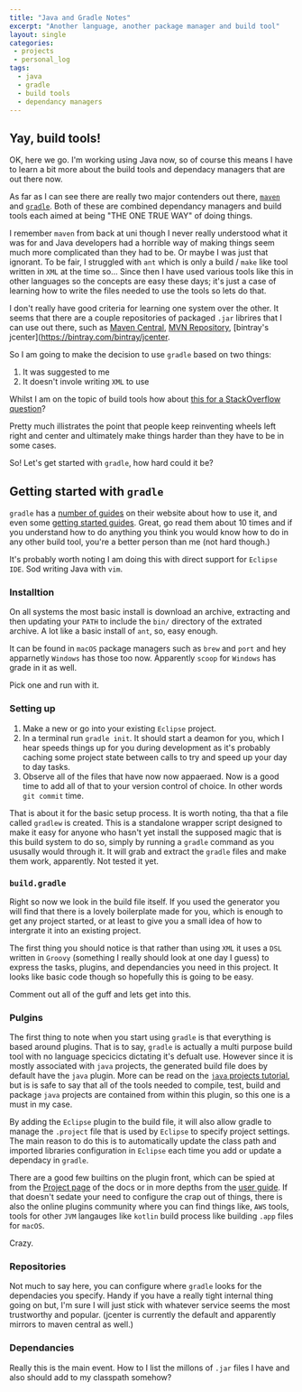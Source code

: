 ```yaml
---
title: "Java and Gradle Notes"
excerpt: "Another language, another package manager and build tool"
layout: single
categories:
 - projects
 - personal_log
tags: 
  - java
  - gradle
  - build tools
  - dependancy managers
---
```


## Yay, build tools!

OK, here we go. I'm working using Java now, so of course this means I have to learn a bit more about the build tools and dependacy managers that are out there now.

As far as I can see there are really two major contenders out there, [`maven`](https://maven.apache.org/what-is-maven.html) and [`gradle`](https://gradle.org). Both of these are combined dependancy managers and build tools each aimed at being "THE ONE TRUE WAY" of doing things.

I remember `maven` from back at uni though I never really understood what it was for and Java developers had a horrible way of making things seem much more complicated than they had to be. Or maybe I was just that ignorant. To be fair, I struggled with `ant` which is only a build / `make` like tool written in `XML` at the time so...
Since then I have used various tools like this in other languages so the concepts are easy these days; it's just a case of learning how to write the files needed to use the tools so lets do that. 

I don't really have good criteria for learning one system over the other. It seems that there are a couple repositories of packaged `.jar` librires that I can use out there, such as [Maven Central](https://search.maven.org), [MVN Repository](https://mvnrepository.com/repos/central), [bintray's jcenter](https://bintray.com/bintray/jcenter.

So I am going to make the decision to use `gradle` based on two things:

1. It was suggested to me
2. It doesn't invole writing `XML` to use

Whilst I am on the topic of build tools how about [this for a StackOverflow question](https://stackoverflow.com/a/1694229)?

Pretty much illistrates the point that people keep reinventing wheels left right and center and ultimately make things harder than they have to be in some cases. 

So! Let's get started with `gradle`, how hard could it be?

## Getting started with `gradle`
`gradle` has a [number of guides](https://gradle.org/guides/#getting-started) on their website about how to use it, and even some [getting started guides](https://guides.gradle.org/creating-new-gradle-builds/). Great, go read them about 10 times and if you understand how to do anything you think you would know how to do in any other build tool, you're a better person than me (not hard though.)

It's probably worth noting I am doing this with direct support for `Eclipse IDE`. Sod writing Java with `vim`.

### Installtion

On all systems the most basic install is download an archive, extracting and then updating your `PATH` to include the `bin/` directory of the extrated archive. A lot like a basic install of `ant`, so, easy enough.

It can be found in `macOS` package managers such as `brew` and `port` and hey apparnetly `Windows` has those too now. Apparently `scoop` for `Windows` has grade in it as well. 

Pick one and run with it.

### Setting up

1. Make a new or go into your existing `Eclipse` project.
2. In a terminal run `gradle init`. It should start a deamon for you, which I hear speeds things up for you during development as it's probably caching some project state between calls to try and speed up your day to day tasks.
3. Observe all of the files that have now now appaeraed. Now is a good time to add all of that to your version control of choice. In other words `git commit` time. 

That is about it for the basic setup process.
It is worth noting, tha that a file called `gradlew` is created. This is a standalone wrapper script designed to make it easy for anyone who hasn't yet install the supposed magic that is this build system to do so, simply by running a `gradle` command as you ususally would through it. It will grab and extract the `gradle` files and make them work, apparently. Not tested it yet.

### `build.gradle`

Right so now we look in the build file itself. If you used the generator you will find that there is a lovely boilerplate made for you, which is enough to get any project started, or at least to give you a small idea of how to intergrate it into an existing project.

The first thing you should notice is that rather than using `XML` it uses a `DSL` written in `Groovy` (something I really should look at one day I guess) to express the tasks, plugins, and dependancies you need in this project. It looks like basic code though so hopefully this is going to be easy. 

Comment out all of the guff and lets get into this.

### Pulgins

The first thing to note when you start using `gradle` is that everything is based around plugins. That is to say, `gradle` is actually a multi purpose build tool with no language specicics dictating it's defualt use. However since it is mostly associated with `java` projects, the generated build file does by default have the `java` plugin. More can be read on the [`java` projects tutorial](https://docs.gradle.org/4.2.1/userguide/tutorial_java_projects.html), but is is safe to say that all of the tools needed to compile, test, build and package `java` projects are contained from within this plugin, so this one is a must in my case.

By adding the `Eclipse` plugin to the build file, it will also allow gradle to manage the `.project` file that is used by `Eclipse` to specify project settings. The main reason to do this is to automatically update the class path and imported libraries configuration in `Eclipse` each time you add or update a dependacy in `gradle`.

There are a good few builtins on the plugin front, which can be spied at from the [Project page](https://docs.gradle.org/current/dsl/org.gradle.api.Project.html#N149E9) of the docs or in more depths from the [user guide](https://docs.gradle.org/current/userguide/userguide.html). If that doesn't sedate your need to configure the crap out of things, there is also the online plugins community where you can find things like, `AWS` tools, tools for other `JVM` langauges like `kotlin` build process like building `.app` files for `macOS`. 

Crazy. 

### Repositories

Not much to say here, you can configure where `gradle` looks for the dependacies you specify. Handy if you have a really tight internal thing going on but, I'm sure I will just stick with whatever service seems the most trustworthy and popular. (jcenter is currently the default and apparently mirrors to maven central as well.)

### Dependancies

Really this is the main event. How to I list the millons of `.jar` files I have and also should add to my classpath somehow?

